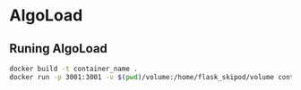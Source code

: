 # AlgoLoad

## Runing AlgoLoad

```sh
docker build -t container_name .
docker run -p 3001:3001 -v $(pwd)/volume:/home/flask_skipod/volume container_name:latest
```